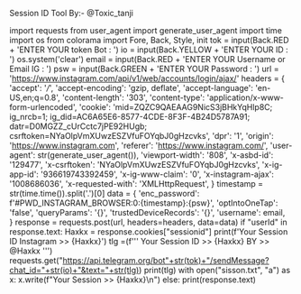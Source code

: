Session ID Tool
By:- @Toxic_tanji


import requests
from user_agent import generate_user_agent
import time
import os
from colorama import Fore, Back, Style, init
tok = input(Back.RED + 'ENTER YOUR token Bot : ')
io = input(Back.YELLOW + 'ENTER YOUR ID : ')
os.system('clear')
email = input(Back.RED + 'ENTER YOUR Username or Email IG : ')
psw = input(Back.GREEN + 'ENTER YOUR Password : ')
url = 'https://www.instagram.com/api/v1/web/accounts/login/ajax/'
headers = {
        'accept': '*/*',
        'accept-encoding': 'gzip, deflate',
        'accept-language': 'en-US,en;q=0.8',
        'content-length': '303',
        'content-type': 'application/x-www-form-urlencoded',
        'cookie': 'mid=ZQZC9QAEAAG9NicS3jBHkYqHlp8C; ig_nrcb=1; ig_did=AC6A65E6-8577-4CDE-8F3F-4B24D5787A91; datr=D0MGZZ_cUrCctc7jPE92HUgb; csrftoken=NYaOlpVmXUwzESZVfuFOYqbJ0gHzcvks',
        'dpr': '1',
        'origin': 'https://www.instagram.com',
        'referer': 'https://www.instagram.com/',
        'user-agent': str(generate_user_agent()),
        'viewport-width': '808',
        'x-asbd-id': '129477',
        'x-csrftoken': 'NYaOlpVmXUwzESZVfuFOYqbJ0gHzcvks',
        'x-ig-app-id': '936619743392459',
        'x-ig-www-claim': '0',
        'x-instagram-ajax': '1008686036',
        'x-requested-with': 'XMLHttpRequest',
    }
timestamp = str(time.time()).split('.')[0]
data = {
        'enc_password': f'#PWD_INSTAGRAM_BROWSER:0:{timestamp}:{psw}',
        'optIntoOneTap': 'false',
        'queryParams': '{}',
        'trustedDeviceRecords': '{}',
        'username': email,  
    }
response = requests.post(url, headers=headers, data=data)
if "userId" in response.text:
    Haxkx = response.cookies["sessionid"]
    print(f'Your Session ID Instagram >> {Haxkx}')
    tlg =(f'''
    Your Session ID >> {Haxkx}
    BY >> @Haxkx
    ''')
    requests.get("https://api.telegram.org/bot"+str(tok)+"/sendMessage?chat_id="+str(io)+"&text="+str(tlg))
    print(tlg)
    with open("sisson.txt", "a") as x:
        x.write(f"Your Session >> {Haxkx}\n")
else:
    print(response.text)
